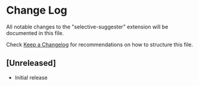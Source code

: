 # Change Log

All notable changes to the "selective-suggester" extension will be documented in this file.

Check [Keep a Changelog](http://keepachangelog.com/) for recommendations on how to structure this file.

## [Unreleased]

-   Initial release
